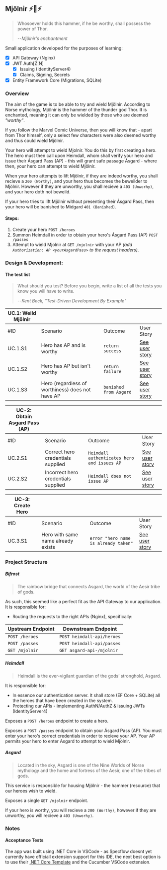 ## Mjölnir :zap::hammer::zap:

> Whosoever holds this hammer, if he be worthy, shall possess the power of Thor.  
> 
> --<cite>Mjölnir's enchantment</cite>  

Small application developed for the purposes of learning:

- [x] API Gateway (Nginx)
- [x] JWT Auth[Z|N]
  - [x] Issuing (IdentityServer4)
  - [x] Claims, Signing, Secrets
- [x] Entity Framework Core (Migrations, SQLite)

### Overview

The aim of the game is to be able to try and wield Mjölnir. According to Norse mythology, Mjölnir is the hammer of the thunder god Thor. It is enchanted, meaning it can only be wielded by those who are deemed _"worthy"_.  

If you follow the Marvel Comic Universe, then you will know that - apart from Thor himself, only a select few characters were also deemed worthy and thus could wield Mjölnir. 

Your hero will attempt to wield Mjolnir. You do this by first creating a hero. The hero must then call upon Heimdall, whom shall verify your hero and issue their Ásgard Pass (AP) - this will grant safe passage Ásgard - where then, your hero can attempt to wield Mjölnir.

When your hero attempts to lift Mjölnir, if they are indeed worthy, you shall recieve a `200 (Worthy)`, and your hero thus becomes the beweilder to Mjölnir. However if they are unworthy, you shall recieve a `403 (Unworhy)`, and your hero doth not beweild.

If your hero tries to lift Mjölnir without presenting their Ásgard Pass, then your hero will be banished to Midgard `401 (Banished)`. 

#### Steps:

1. Create your hero `POST /heroes`  
2. Summon Heimdall in order to obtain your hero's Ásgard Pass (AP) `POST /passes`  
3. Attempt to wield Mjolnir at `GET /mjolnir` with your AP _(add `Authorization: AP <yourAsgardPass>` to the request headers)_.

### Design & Development:

#### The test list

> What should you test? Before you begin, write a list of all the tests you know you will have to write.
>
> --<cite>Kent Beck, "Test-Driven Development By Example"</cite>


| UC.1: Weild Mjölnir |                                                  |                        |                                     |
| ------------------- | ------------------------------------------------ | ---------------------- | ----------------------------------- |
| #ID                 | Scenario                                         | Outcome                | User Story                          |
| UC.1.S1             | Hero has AP and is worthy                        | `return success`       | [See user story](./docs/uc-1-s1.md) |
| UC.1.S2             | Hero has AP but isn't worthy                     | `return failure`       | [See user story](./docs/uc-1-s2.md) |
| UC.1.S3             | Hero (regardless of worthiness) does not have AP | `banished from Asgard` | [See user story](./docs/uc-1-s3.md) |


| UC-2: Obtain Asgard Pass (AP) |                                     |                                             |                                     |
| ----------------------------- | ----------------------------------- | ------------------------------------------- | ----------------------------------- |
| #ID                           | Scenario                            | Outcome                                     | User Story                          |
| UC.2.S1                       | Correct hero credentials supplied   | `Heimdall authenticates hero and issues AP` | [See user story](./docs/uc-2-s1.md) |
| UC.2.S2                       | Incorrect hero credentials supplied | `Heimdall does not issue AP`                | [See user story](./docs/uc-2-s2.md) |

| UC-3: Create Hero |                                    |                                      |                                     |
| ----------------- | ---------------------------------- | ------------------------------------ | ----------------------------------- |
| #ID               | Scenario                           | Outcome                              | User Story                          |
| UC.3.S1           | Hero with same name already exists | `error "hero name is already taken"` | [See user story](./docs/uc-3-s1.md) |

### Project Structure

##### Bifrost

> The rainbow bridge that connects Asgard, the world of the Aesir tribe of gods.

As such, this seemed like a perfect fit as the API Gateway to our application. It is responsible for: 
* Routing the requests to the right APIs (Nginx), specifically:

| Upstream Endpoint | Downstream Endpoint        |
| ----------------- | -------------------------- |
| `POST /heroes`    | `POST heimdall-api/heroes` |
| `POST /passes`    | `POST heimdall-api/passes` |
| `GET /mjolnir`    | `GET asgard-api-/mjolnir`  |

##### Heimdall 

> Heimdall is the ever-vigilant guardian of the gods’ stronghold, Asgard.

It is responsible for: 
* In essence our authentication server. It shall store (EF Core + SQLite) all the heroes that have been created in the system. 
* Protecting our APIs - implementing AuthN/AuthZ & issuing JWTs (IdentityServer4) 

Exposes a `POST /heroes` endpoint to create a hero.

Exposes a `POST /passes` endpoint to obtain your Ásgard Pass (AP). You must enter your hero's correct credentials in order to recieve your AP. Your AP permits your hero to enter Asgard to attempt to wield Mjölnir.

##### Asgard

> Located in the sky, Asgard is one of the Nine Worlds of Norse mythology and the home and fortress of the Aesir, one of the tribes of gods.

This service is responsible for housing Mjölnir - the hammer (resource) that our heroes wish to wield.   

Exposes a single `GET /mjolnir` endpoint.   

If your hero is worthy, you will recieve a `200 (Worthy)`, however if they are unworthy, you will recieve a `403 (Unworhy)`.

### Notes
#### Acceptance Tests

The app was built using .NET Core in VSCode - as Specflow doesnt yet currently have officiall extension support for this IDE, the next best option is to use their [.NET Core Template](https://www.nuget.org/packages/SpecFlow.Templates.DotNet) and the Cucumber VSCode extension.